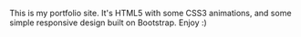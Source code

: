 This is my portfolio site. It's HTML5 with some CSS3 animations, and some simple responsive design built on Bootstrap. Enjoy :)